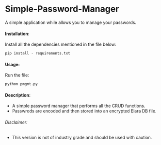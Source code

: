 # Simple-Password-Manager
A simple application while allows you to manage your passwords.

#### Installation:

Install all the dependencies mentioned in the file below:

```python
pip install - requirements.txt
```

#### Usage:

Run the file:

```python
python pmgmt.py
```

#### Description:

* A simple password manager that performs all the CRUD functions.
* Passwrods are encoded and then stored into an encrypted Elara DB file.

###### Disclaimer:

* This version is not of industry grade and should be used with caution.
